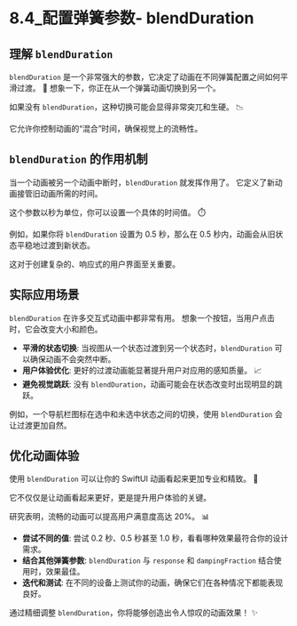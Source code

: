 ﻿# 8.4_配置弹簧参数- blendDuration

## 理解 `blendDuration`

`blendDuration` 是一个非常强大的参数，它决定了动画在不同弹簧配置之间如何平滑过渡。 🚀 想象一下，你正在从一个弹簧动画切换到另一个。

如果没有 `blendDuration`，这种切换可能会显得非常突兀和生硬。 📉

它允许你控制动画的“混合”时间，确保视觉上的流畅性。

## `blendDuration` 的作用机制

当一个动画被另一个动画中断时，`blendDuration` 就发挥作用了。 它定义了新动画接管旧动画所需的时间。

这个参数以秒为单位，你可以设置一个具体的时间值。 ⏱️

例如，如果你将 `blendDuration` 设置为 0.5 秒，那么在 0.5 秒内，动画会从旧状态平稳地过渡到新状态。

这对于创建复杂的、响应式的用户界面至关重要。

## 实际应用场景

`blendDuration` 在许多交互式动画中都非常有用。 想象一个按钮，当用户点击时，它会改变大小和颜色。

*   **平滑的状态切换**: 当视图从一个状态过渡到另一个状态时，`blendDuration` 可以确保动画不会突然中断。
*   **用户体验优化**: 更好的过渡动画能显著提升用户对应用的感知质量。 📈
*   **避免视觉跳跃**: 没有 `blendDuration`，动画可能会在状态改变时出现明显的跳跃。

例如，一个导航栏图标在选中和未选中状态之间的切换，使用 `blendDuration` 会让过渡更加自然。

## 优化动画体验

使用 `blendDuration` 可以让你的 SwiftUI 动画看起来更加专业和精致。 🎨

它不仅仅是让动画看起来更好，更是提升用户体验的关键。

研究表明，流畅的动画可以提高用户满意度高达 20%。 📊

*   **尝试不同的值**: 尝试 0.2 秒、0.5 秒甚至 1.0 秒，看看哪种效果最符合你的设计需求。
*   **结合其他弹簧参数**: `blendDuration` 与 `response` 和 `dampingFraction` 结合使用时，效果最佳。
*   **迭代和测试**: 在不同的设备上测试你的动画，确保它们在各种情况下都能表现良好。

通过精细调整 `blendDuration`，你将能够创造出令人惊叹的动画效果！ ✨


